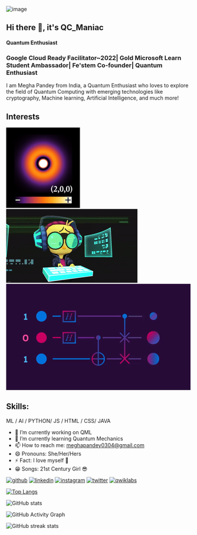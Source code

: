 
![image](https://media-exp2.licdn.com/dms/image/C4D16AQFVrwazZJscPA/profile-displaybackgroundimage-shrink_350_1400/0/1656609802216?e=1663200000&v=beta&t=unD2iDtaGR5wnrYi1PhaR6rd7IkBg4YXTHjMBJ_sPwo)

## Hi there 👋, it's QC_Maniac
#### Quantum Enthusiast
###  Google Cloud Ready Facilitator~2022| Gold Microsoft Learn Student Ambassador| Fe'stem Co-founder| Quantum Enthusiast
I am Megha Pandey from India, a Quantum Enthusiast who loves to explore the field of Quantum Computing with emerging technologies like cryptography, Machine learning, Artificial Intelligence, and much more!

## Interests 
<img src="https://github.com/megha0304/megha0304/blob/main/4.gif"> <img src="https://github.com/megha0304/megha0304/blob/main/3.gif"> <img src ="https://github.com/megha0304/megha0304/blob/main/5.gif">

## Skills:
 ML / AI / PYTHON/ JS / HTML / CSS/ JAVA

- 🔭 I’m currently working on QML 
- 🌱 I’m currently learning Quantum Mechanics 
- 📫 How to reach me: meghapandey0304@gmail.com 
- 😄 Pronouns: She/Her/Hers 
- ⚡ Fact: I love myself :purple_heart:
-  :grin: Songs: 21st Century Girl :sunglasses:


  
[<img src='https://cdn.jsdelivr.net/npm/simple-icons@3.0.1/icons/github.svg' alt='github' height='40'>](https://github.com/megha0304)  [<img src='https://cdn.jsdelivr.net/npm/simple-icons@3.0.1/icons/linkedin.svg' alt='linkedin' height='40'>](https://www.linkedin.com/in/https://www.linkedin.com/in/megha-pandey-a1a5721ba/)  [<img src='https://cdn.jsdelivr.net/npm/simple-icons@3.0.1/icons/instagram.svg' alt='instagram' height='40'>](https://www.instagram.com/https://www.instagram.com/qc_maniac//)  [<img src='https://cdn.jsdelivr.net/npm/simple-icons@3.0.1/icons/twitter.svg' alt='twitter' height='40'>](https://twitter.com/https://twitter.com/Meg_0103)  [<img src='https://cdn.jsdelivr.net/npm/simple-icons@3.0.1/icons/qwiklabs.svg' alt='qwiklabs' height='40'>](https://www.cloudskillsboost.google/public_profiles/d91de2fa-c3e9-41ee-97d1-5a8ac19a18cb)  

[![Top Langs](https://github-readme-stats.vercel.app/api/top-langs/?username=megha0304)](https://github.com/anuraghazra/github-readme-stats)

![GitHub stats](https://github-readme-stats.vercel.app/api?username=megha0304&show_icons=true)  

![GitHub Activity Graph](https://activity-graph.herokuapp.com/graph?username=megha0304)  

![GitHub streak stats](https://github-readme-streak-stats.herokuapp.com/?user=megha0304)  


 
